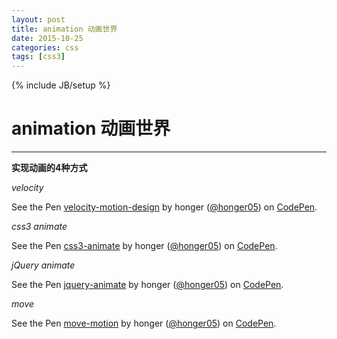 ```yaml
---
layout: post
title: animation 动画世界
date: 2015-10-25
categories: css
tags: [css3]
---
```

{% include JB/setup %}

# animation 动画世界
---

**实现动画的4种方式**

*velocity*

<p data-height="268" data-theme-id="18889" data-slug-hash="EVEyPB" data-default-tab="result" data-user="honger05" class='codepen'>See the Pen <a href='http://codepen.io/honger05/pen/EVEyPB/'>velocity-motion-design</a> by honger (<a href='http://codepen.io/honger05'>@honger05</a>) on <a href='http://codepen.io'>CodePen</a>.</p>
<script async src="//assets.codepen.io/assets/embed/ei.js"></script>

*css3 animate*

<p data-height="268" data-theme-id="18889" data-slug-hash="QjmEGx" data-default-tab="result" data-user="honger05" class='codepen'>See the Pen <a href='http://codepen.io/honger05/pen/QjmEGx/'>css3-animate</a> by honger (<a href='http://codepen.io/honger05'>@honger05</a>) on <a href='http://codepen.io'>CodePen</a>.</p>
<script async src="//assets.codepen.io/assets/embed/ei.js"></script>

<!--break-->

*jQuery animate*

<p data-height="268" data-theme-id="18889" data-slug-hash="ojqLGL" data-default-tab="result" data-user="honger05" class='codepen'>See the Pen <a href='http://codepen.io/honger05/pen/ojqLGL/'>jquery-animate</a> by honger (<a href='http://codepen.io/honger05'>@honger05</a>) on <a href='http://codepen.io'>CodePen</a>.</p>
<script async src="//assets.codepen.io/assets/embed/ei.js"></script>

*move*

<p data-height="268" data-theme-id="18889" data-slug-hash="XmEKzv" data-default-tab="result" data-user="honger05" class='codepen'>See the Pen <a href='http://codepen.io/honger05/pen/XmEKzv/'>move-motion</a> by honger (<a href='http://codepen.io/honger05'>@honger05</a>) on <a href='http://codepen.io'>CodePen</a>.</p>
<script async src="//assets.codepen.io/assets/embed/ei.js"></script>

